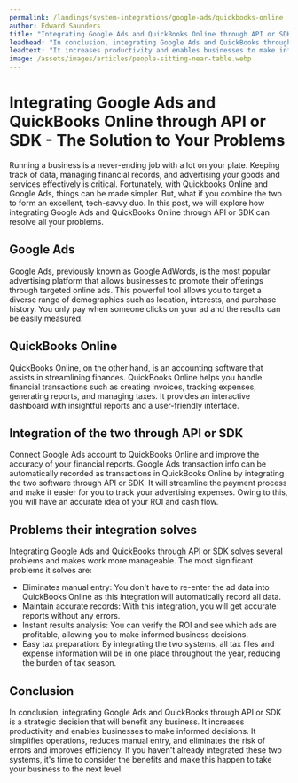 ```yaml
---
permalink: /landings/system-integrations/google-ads/quickbooks-online
author: Edward Saunders
title: "Integrating Google Ads and QuickBooks Online through API or SDK - The Solution to Your Problems"
leadhead: "In conclusion, integrating Google Ads and QuickBooks through API or SDK is a strategic decision that will benefit any business"
leadtext: "It increases productivity and enables businesses to make informed decisions. It simplifies operations, reduces manual entry, and eliminates the risk of errors and improves efficiency. If you haven't already integrated these two systems, it's time to consider the benefits and make this happen to take your business to the next level."
image: /assets/images/articles/people-sitting-near-table.webp
---
```

<div class="arttext">
<h1>Integrating Google Ads and QuickBooks Online through API or SDK - The Solution to Your Problems</h1>

<p>Running a business is a never-ending job with a lot on your plate. Keeping track of data, managing financial records, and advertising your goods and services effectively is critical. Fortunately, with Quickbooks Online and Google Ads, things can be made simpler. But, what if you combine the two to form an excellent, tech-savvy duo. In this post, we will explore how integrating Google Ads and QuickBooks Online through API or SDK can resolve all your problems.</p>

<h2>Google Ads</h2>

<p>Google Ads, previously known as Google AdWords, is the most popular advertising platform that allows businesses to promote their offerings through targeted online ads. This powerful tool allows you to target a diverse range of demographics such as location, interests, and purchase history. You only pay when someone clicks on your ad and the results can be easily measured.</p>

<h2>QuickBooks Online</h2>

<p>QuickBooks Online, on the other hand, is an accounting software that assists in streamlining finances. QuickBooks Online helps you handle financial transactions such as creating invoices, tracking expenses, generating reports, and managing taxes. It provides an interactive dashboard with insightful reports and a user-friendly interface.</p>

<h2>Integration of the two through API or SDK</h2>

<p>Connect Google Ads account to QuickBooks Online and improve the accuracy of your financial reports. Google Ads transaction info can be automatically recorded as transactions in QuickBooks Online by integrating the two software through API or SDK. It will streamline the payment process and make it easier for you to track your advertising expenses. Owing to this, you will have an accurate idea of your ROI and cash flow.</p>

<h2>Problems their integration solves</h2>

<p>Integrating Google Ads and QuickBooks through API or SDK solves several problems and makes work more manageable. The most significant problems it solves are:</p>

<ul>
	<li>Eliminates manual entry: You don't have to re-enter the ad data into QuickBooks Online as this integration will automatically record all data.</li>
	<li>Maintain accurate records: With this integration, you will get accurate reports without any errors.</li>
	<li>Instant results analysis: You can verify the ROI and see which ads are profitable, allowing you to make informed business decisions.</li>
	<li>Easy tax preparation: By integrating the two systems, all tax files and expense information will be in one place throughout the year, reducing the burden of tax season.</li>
</ul>

<h2>Conclusion</h2>

<p>In conclusion, integrating Google Ads and QuickBooks through API or SDK is a strategic decision that will benefit any business. It increases productivity and enables businesses to make informed decisions. It simplifies operations, reduces manual entry, and eliminates the risk of errors and improves efficiency. If you haven't already integrated these two systems, it's time to consider the benefits and make this happen to take your business to the next level.</p>

</div>